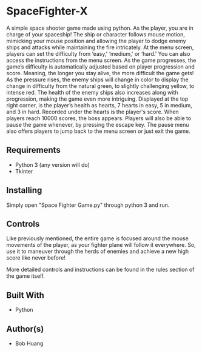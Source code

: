 # SpaceFighter-X

A simple space shooter game made using python. As the player, you are in charge of your spaceship! The ship or character follows mouse motion, mimicking your mouse position and allowing the player to dodge enemy ships and attacks while maintaining the fire intricately. At the menu screen, players can set the difficulty from ‘easy,' ‘medium,' or ‘hard.' You can also access the instructions from the menu screen. As the game progresses, the game’s difficulty is automatically adjusted based on player progression and score. Meaning, the longer you stay alive, the more difficult the game gets! As the pressure rises, the enemy ships will change in color to display the change in difficulty from the natural green, to slightly challenging yellow, to intense red. The health of the enemy ships also increases along with progression, making the game even more intriguing. Displayed at the top right corner, is the player’s health as hearts, 7 hearts in easy, 5 in medium, and 3 in hard. Recorded under the hearts is the player's score. When players reach 10000 scores, the boss appears. Players will also be able to pause the game whenever, by pressing the escape key. The pause menu also offers players to jump back to the menu screen or just exit the game.

## Requirements

* Python 3 (any version will do)
* Tkinter

## Installing

Simply open "Space Fighter Game.py" through python 3 and run.

## Controls

Like previously mentioned, the entire game is focused around the mouse movements of the player, as your fighter plane will follow it everywhere. So, use it to maneuver through the herds of enemies and achieve a new high score like never before!

More detailed controls and instructions can be found in the rules section of the game itself.

## Built With

* Python

## Author(s)

* Bob Huang
